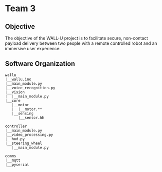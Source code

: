 # Team 3

## Objective
The objective of the WALL-U project is to facilitate secure, non-contact payload delivery between two people with a remote controlled robot and an immersive user experience. 

## Software Organization
```
wallu
|__wallu.ino
|__main_module.py
|__voice_recognition.py
|__vision
|  |__main_module.py
|__core
   |__motor
   |  |__motor.**
   |__sensing
      |__sensor.hh

controller
|__main_module.py
|__video_processing.py
|__hud.py
|__steering_wheel
   |__main_module.py

comms
|__mqtt
|__pyserial
```